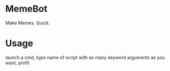 # MemeBot

Make Memes. Quick.

# Usage
launch a cmd, type name of script with as many keyword arguments as you want, profit

